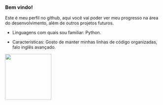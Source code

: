 ### Bem vindo!

Este é meu perfil no github, aqui você vai poder ver meu progresso na área do desenvolvimento, além de outros projetos futuros.

- Linguagens com quais sou familiar: Python.

- Características: Gosto de manter minhas linhas de código organizadas, falo inglês avançado.

<img src="https://c.tenor.com/eT65efTNamoAAAAj/bonfire-darksouls.gif" width="150" height="150">

